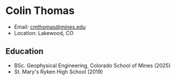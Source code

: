 # Colin Thomas
- Email: cmthomas@mines.edu
- Location: Lakewood, CO

## Education
- BSc. Geophysical Engineering, Colorado School of Mines (2025)
- St. Mary's Ryken High School (2019)

